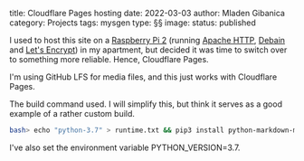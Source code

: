 title: Cloudflare Pages hosting
date: 2022-03-03
author: Mladen Gibanica
category: Projects
tags: mysgen
type: §§
image:
status: published

I used to host this site on a <a href="https://www.raspberrypi.org/" target="_blank">Raspberry Pi 2</a> (running <a href="https://httpd.apache.org/" target="_blank">Apache HTTP</a>, <a href="https://www.debian.org/" target="_blank">Debain</a> and <a href="https://letsencrypt.org/" target="_blank">Let's Encrypt</a>) in my apartment, but decided it was time to switch over to something more reliable. Hence, Cloudflare Pages.

I'm using GitHub LFS for media files, and this just works with Cloudflare Pages.

The build command used. I will simplify this, but think it serves as a good example of a rather custom build.
```bash
bash> echo "python-3.7" > runtime.txt && pip3 install python-markdown-math==0.8 && pip3 install MarkupSafe==2.0.0 && pip3 install https://github.com/mgcth/mysgen/archive/master.zip && python -m mysgen.main
```

I've also set the environment variable PYTHON_VERSION=3.7.
